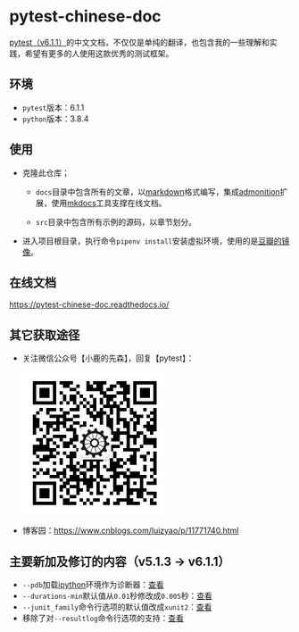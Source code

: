 # pytest-chinese-doc

[pytest（v6.1.1）](https://docs.pytest.org/en/6.1.1/contents.html)的中文文档，不仅仅是单纯的翻译，也包含我的一些理解和实践，希望有更多的人使用这款优秀的测试框架。


## 环境

- `pytest`版本：6.1.1
- `python`版本：3.8.4


## 使用

- 克隆此仓库；

    - `docs`目录中包含所有的文章，以[markdown](https://daringfireball.net/projects/markdown/)格式编写，集成[admonition](https://python-markdown.github.io/extensions/admonition/)扩展，使用[mkdocs](https://github.com/mkdocs/mkdocs)工具支撑在线文档。
    
    - `src`目录中包含所有示例的源码，以章节划分。
  
- 进入项目根目录，执行命令`pipenv install`安装虚拟环境，使用的是[豆瓣的镜像](https://pypi.doubanio.com/simple/)。

## 在线文档

<https://pytest-chinese-doc.readthedocs.io/>

## 其它获取途径

- 关注微信公众号【小鹿的先森】，回复【pytest】：

    ![wechat](img/wechat.jpg)

- 博客园：<https://www.cnblogs.com/luizyao/p/11771740.html>

## 主要新加及修订的内容（v5.1.3 -> v6.1.1）

- `--pdb`加载[ipython](https://ipython.org/)环境作为诊断器：[查看](zh-Hans-CN/二、使用和调用/#_13)
- `--durations-min`默认值从`0.01`秒修改成`0.005`秒：[查看](zh-Hans-CN/二、使用和调用/#_14)
- `--junit_family`命令行选项的默认值改成`xunit2`：[查看](zh-Hans-CN/二、使用和调用/#xml)
- 移除了对`--resultlog`命令行选项的支持：[查看](https://docs.pytest.org/en/stable/deprecations.html#result-log-result-log)


